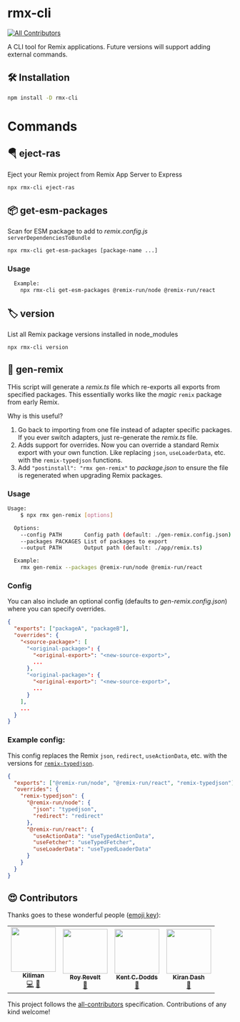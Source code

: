# rmx-cli

<!-- ALL-CONTRIBUTORS-BADGE:START - Do not remove or modify this section -->
[![All Contributors](https://img.shields.io/badge/all_contributors-4-orange.svg?style=flat-square)](#contributors-)
<!-- ALL-CONTRIBUTORS-BADGE:END -->

A CLI tool for Remix applications. Future versions will support adding external
commands.

## 🛠 Installation

```bash
npm install -D rmx-cli
```

# Commands

## 🪂 eject-ras

Eject your Remix project from Remix App Server to Express

```bash
npx rmx-cli eject-ras
```

## 📦 get-esm-packages

Scan for ESM package to add to _remix.config.js_ `serverDependenciesToBundle`

```bash
npx rmx-cli get-esm-packages [package-name ...]
```

### Usage

```bash
  Example:
    npx rmx-cli get-esm-packages @remix-run/node @remix-run/react
```

## 🏷️ version

List all Remix package versions installed in node_modules

```bash
npx rmx-cli version
```

## 🚀 gen-remix

THis script will generate a _remix.ts_ file which re-exports all exports
from specified packages. This essentially works like the _magic_ `remix`
package from early Remix.

Why is this useful?

1. Go back to importing from one file instead of adapter specific packages. If you ever switch adapters, just re-generate the _remix.ts_ file.
2. Adds support for overrides. Now you can override a standard Remix export with your own function. Like replacing `json`, `useLoaderData`, etc. with the `remix-typedjson` functions.
3. Add `"postinstall": "rmx gen-remix"` to _package.json_ to ensure the file is regenerated when upgrading Remix packages.

### Usage

```bash
Usage:
    $ npx rmx gen-remix [options]

  Options:
    --config PATH       Config path (default: ./gen-remix.config.json)
    --packages PACKAGES List of packages to export
    --output PATH       Output path (default: ./app/remix.ts)

  Example:
    rmx gen-remix --packages @remix-run/node @remix-run/react
```

### Config

You can also include an optional config (defaults to _gen-remix.config.json_) where you can specify overrides.

```json
{
  "exports": ["packageA", "packageB"],
  "overrides": {
    "<source-package>": [
      "<original-package>": {
        "<original-export>": "<new-source-export>",
        ...
      },
      "<original-package>": {
        "<original-export>": "<new-source-export>",
        ...
      }
    ],
    ...
  }
}
```

### Example config:

This config replaces the Remix `json`, `redirect`, `useActionData`, etc. with the versions for [`remix-typedjson`](https://github.com/kiliman/remix-typedjson).

```json
{
  "exports": ["@remix-run/node", "@remix-run/react", "remix-typedjson"],
  "overrides": {
    "remix-typedjson": {
      "@remix-run/node": {
        "json": "typedjson",
        "redirect": "redirect"
      },
      "@remix-run/react": {
        "useActionData": "useTypedActionData",
        "useFetcher": "useTypedFetcher",
        "useLoaderData": "useTypedLoaderData"
      }
    }
  }
}
```

## 😍 Contributors

Thanks goes to these wonderful people ([emoji key](https://allcontributors.org/docs/en/emoji-key)):

<!-- ALL-CONTRIBUTORS-LIST:START - Do not remove or modify this section -->
<!-- prettier-ignore-start -->
<!-- markdownlint-disable -->
<table>
  <tr>
    <td align="center"><a href="https://kiliman.dev/"><img src="https://avatars.githubusercontent.com/u/47168?v=4?s=100" width="100px;" alt=""/><br /><sub><b>Kiliman</b></sub></a><br /><a href="https://github.com/Kiliman/rmx-cli/commits?author=kiliman" title="Code">💻</a> <a href="https://github.com/Kiliman/rmx-cli/commits?author=kiliman" title="Documentation">📖</a></td>
    <td align="center"><a href="https://codsen.com/os/"><img src="https://avatars.githubusercontent.com/u/8344688?v=4?s=100" width="100px;" alt=""/><br /><sub><b>Roy Revelt</b></sub></a><br /><a href="https://github.com/Kiliman/rmx-cli/commits?author=revelt" title="Documentation">📖</a></td>
    <td align="center"><a href="https://kentcdodds.com/"><img src="https://avatars.githubusercontent.com/u/1500684?v=4?s=100" width="100px;" alt=""/><br /><sub><b>Kent C. Dodds</b></sub></a><br /><a href="https://github.com/Kiliman/rmx-cli/commits?author=kentcdodds" title="Documentation">📖</a></td>
    <td align="center"><a href="http://bgwebagency.in/"><img src="https://avatars.githubusercontent.com/u/13310363?v=4?s=100" width="100px;" alt=""/><br /><sub><b>Kiran Dash</b></sub></a><br /><a href="https://github.com/Kiliman/rmx-cli/commits?author=kirandash" title="Documentation">📖</a></td>
  </tr>
</table>

<!-- markdownlint-restore -->
<!-- prettier-ignore-end -->

<!-- ALL-CONTRIBUTORS-LIST:END -->

This project follows the [all-contributors](https://github.com/all-contributors/all-contributors) specification. Contributions of any kind welcome!
